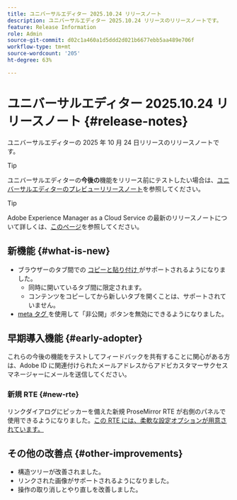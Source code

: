 ```yaml
---
title: ユニバーサルエディター 2025.10.24 リリースノート
description: ユニバーサルエディター 2025.10.24 リリースのリリースノートです。
feature: Release Information
role: Admin
source-git-commit: d02c1a460a1d5ddd2d021b6677ebb5aa489e706f
workflow-type: tm+mt
source-wordcount: '205'
ht-degree: 63%

---
```



# ユニバーサルエディター 2025.10.24 リリースノート {#release-notes}

ユニバーサルエディターの 2025 年 10 月 24 日リリースのリリースノートです。

>[!TIP]
>
>ユニバーサルエディターの&#x200B;**今後の**&#x200B;機能をリリース前にテストしたい場合は、[ユニバーサルエディターのプレビューリリースノート](/help/release-notes/universal-editor/preview.md)を参照してください。

>[!TIP]
>
>Adobe Experience Manager as a Cloud Service の最新のリリースノートについて詳しくは、[このページ](/help/release-notes/release-notes-cloud/release-notes-current.md)を参照してください。

## 新機能 {#what-is-new}

* ブラウザーのタブ間での [ コピーと貼り付け ](/help/sites-cloud/authoring/universal-editor/authoring.md#copy-paste) がサポートされるようになりました。
   * 同時に開いているタブ間に限定されます。
   * コンテンツをコピーしてから新しいタブを開くことは、サポートされていません。
* [meta タグ ](/help/implementing/universal-editor/customizing.md#meta-tags) を使用して「非公開」ボタンを無効にできるようになりました。

## 早期導入機能 {#early-adopter}

これらの今後の機能をテストしてフィードバックを共有することに関心がある方は、Adobe ID に関連付けられたメールアドレスからアドビカスタマーサクセスマネージャーにメールを送信してください。

### 新規 RTE {#new-rte}

リンクダイアログにピッカーを備えた新規 ProseMirror RTE が右側のパネルで使用できるようになりました。[この RTE には、柔軟な設定オプションが用意されています。](/help/implementing/universal-editor/configure-rte.md)

## その他の改善点 {#other-improvements}

* 構造ツリーが改善されました。
* リンクされた画像がサポートされるようになりました。
* 操作の取り消しとやり直しを改善しました。